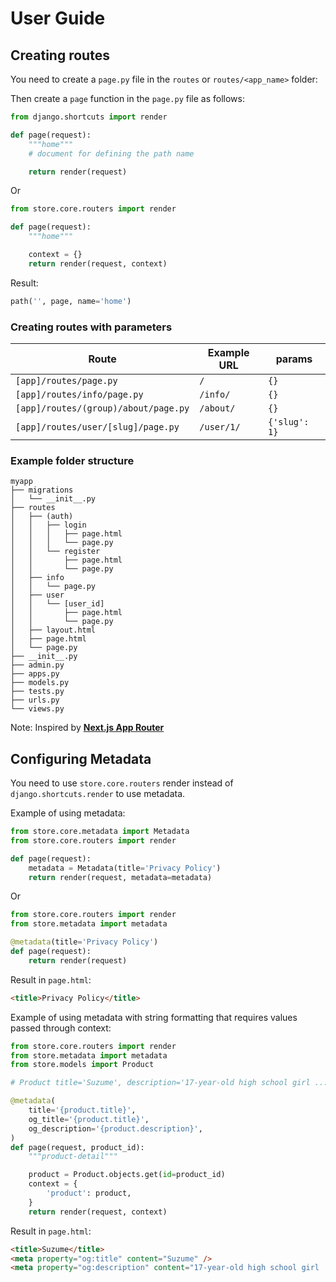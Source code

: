# User Guide

## Creating routes

You need to create a `page.py` file in the `routes` or `routes/<app_name>` folder:

Then create a `page` function in the `page.py` file as follows:

```python
from django.shortcuts import render

def page(request):
    """home"""
    # document for defining the path name

    return render(request)
```

Or

```python
from store.core.routers import render

def page(request):
    """home"""

    context = {}
    return render(request, context)
```

Result:

```python
path('', page, name='home')
```

### Creating routes with parameters

| Route                                | Example URL | params        |
| ------------------------------------ | ----------- | ------------- |
| `[app]/routes/page.py`               | `/`         | `{}`          |
| `[app]/routes/info/page.py`          | `/info/`    | `{}`          |
| `[app]/routes/(group)/about/page.py` | `/about/`   | `{}`          |
| `[app]/routes/user/[slug]/page.py`   | `/user/1/`  | `{'slug': 1}` |

### Example folder structure

```
myapp
├── migrations
│   └── __init__.py
├── routes
│   ├── (auth)
│   │   ├── login
│   │   │   ├── page.html
│   │   │   └── page.py
│   │   └── register
│   │       ├── page.html
│   │       └── page.py
│   ├── info
│   │   └── page.py
│   ├── user
│   │   └── [user_id]
│   │       ├── page.html
│   │       └── page.py
│   ├── layout.html
│   ├── page.html
│   └── page.py
├── __init__.py
├── admin.py
├── apps.py
├── models.py
├── tests.py
├── urls.py
└── views.py
```

Note: Inspired by **[Next.js App Router](https://nextjs.org/docs/app)**

## Configuring Metadata

You need to use `store.core.routers` render instead of `django.shortcuts.render` to use metadata.

Example of using metadata:

```python
from store.core.metadata import Metadata
from store.core.routers import render

def page(request):
    metadata = Metadata(title='Privacy Policy')
    return render(request, metadata=metadata)
```

Or

```python
from store.core.routers import render
from store.metadata import metadata

@metadata(title='Privacy Policy')
def page(request):
    return render(request)
```

Result in `page.html`:

```html
<title>Privacy Policy</title>
```

Example of using metadata with string formatting that requires values passed through context:

```python
from store.core.routers import render
from store.metadata import metadata
from store.models import Product

# Product title='Suzume', description='17-year-old high school girl ...'

@metadata(
    title='{product.title}',
    og_title='{product.title}',
    og_description='{product.description}',
)
def page(request, product_id):
    """product-detail"""

    product = Product.objects.get(id=product_id)
    context = {
        'product': product,
    }
    return render(request, context)
```

Result in `page.html`:

```html
<title>Suzume</title>
<meta property="og:title" content="Suzume" />
<meta property="og:description" content="17-year-old high school girl ..." />
```
